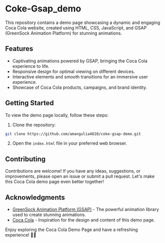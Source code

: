 # Coke-Gsap_demo

This repository contains a demo page showcasing a dynamic and engaging Coca Cola website, created using HTML, CSS, JavaScript, and GSAP (GreenSock Animation Platform) for stunning animations.

## Features

- Captivating animations powered by GSAP, bringing the Coca Cola experience to life.
- Responsive design for optimal viewing on different devices.
- Interactive elements and smooth transitions for an immersive user experience.
- Showcase of Coca Cola products, campaigns, and brand identity.

## Getting Started

To view the demo page locally, follow these steps:

1. Clone the repository:

```bash
git clone https://github.com/amangulia4610/coke-gsap-demo.git
```

2. Open the `index.html` file in your preferred web browser.

## Contributing

Contributions are welcome! If you have any ideas, suggestions, or improvements, please open an issue or submit a pull request. Let's make this Coca Cola demo page even better together!

## Acknowledgments

- [GreenSock Animation Platform (GSAP)](https://greensock.com/gsap/) - The powerful animation library used to create stunning animations.
- [Coca Cola](https://www.coca-cola.com/) - Inspiration for the design and content of this demo page.

Enjoy exploring the Coca Cola Demo Page and have a refreshing experience! 🥤✨
